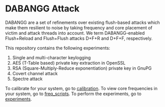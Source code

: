 # DABANGG Attack

DABANGG are a set of refinements over existing flush-based attacks which make them resilient to noise by taking frequency and core placement of victim and attack threads into account. We term DABANGG-enabled Flush+Reload and Flush+Flush attacks D+F+R and D+F+F, respectively.

This repository contains the following experiments:

1. Single and multi-character keylogging
2. AES (T-Table based) private key extraction in OpenSSL
3. RSA (Square-Multiply-Reduce exponentiation) private key in GnuPG
4. Covert channel attack
5. Spectre attack

To calibrate for your system, go to [calibration](./calibration). To view core frequencies in your system, go to [freq_scripts](./freq_scripts). To perform the experiments, go to [experiments](./experiments).

